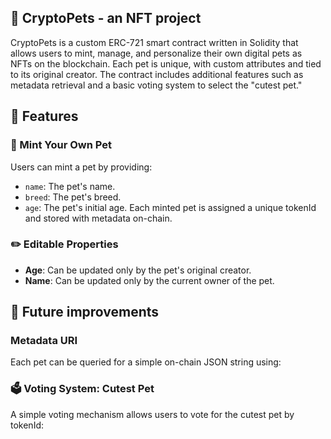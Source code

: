 ## 🐶 CryptoPets - an NFT project
CryptoPets is a custom ERC-721 smart contract written in Solidity that allows users to mint, manage, and personalize their own digital pets as NFTs on the blockchain. Each pet is unique, with custom attributes and tied to its original creator. The contract includes additional features such as metadata retrieval and a basic voting system to select the "cutest pet."

## 🔧 Features
### 🐾 Mint Your Own Pet
Users can mint a pet by providing:
- `name`: The pet's name.
- `breed`: The pet's breed.
- `age`: The pet's initial age.
Each minted pet is assigned a unique tokenId and stored with metadata on-chain.

### ✏️ Editable Properties
- **Age**: Can be updated only by the pet's original creator.
- **Name**: Can be updated only by the current owner of the pet.

## 🚧 Future improvements
### Metadata URI
Each pet can be queried for a simple on-chain JSON string using:

### 🗳️ Voting System: Cutest Pet
A simple voting mechanism allows users to vote for the cutest pet by tokenId: